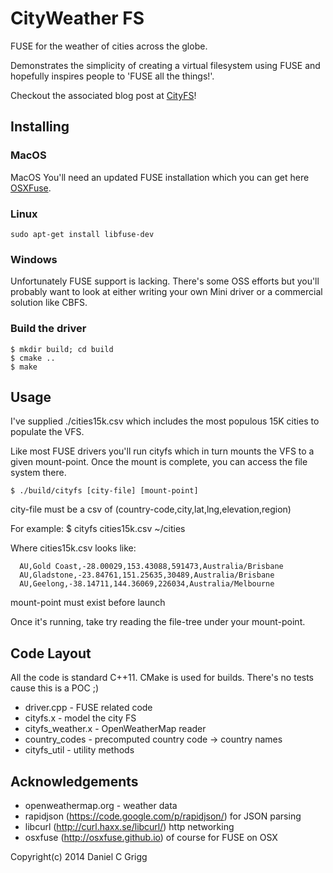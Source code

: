 # CityWeather FS

FUSE for the weather of cities across the globe.

Demonstrates the simplicity of creating a virtual filesystem 
using FUSE and hopefully inspires people to 'FUSE all the things!'.

Checkout the associated blog post at [CityFS](http://danielgrigg.github.io)!


## Installing

### MacOS

MacOS You'll need an updated FUSE installation which you can
get here [OSXFuse](http://osxfuse.github.io).   

### Linux  

    sudo apt-get install libfuse-dev

### Windows  

Unfortunately FUSE support is lacking.  There's some OSS efforts but you'll 
probably want to look at either writing your own Mini driver 
or a commercial solution like CBFS.


### Build the driver

    $ mkdir build; cd build
    $ cmake ..
    $ make


## Usage

I've supplied ./cities15k.csv which includes the most populous 15K cities
to populate the VFS.

Like most FUSE drivers you'll run cityfs which in turn mounts
the VFS to a given mount-point. Once the mount is complete, you 
can access the file system there.

    $ ./build/cityfs [city-file] [mount-point]

city-file must be a csv of (country-code,city,lat,lng,elevation,region)

  For example:
      $ cityfs cities15k.csv ~/cities

  Where cities15k.csv looks like:

      AU,Gold Coast,-28.00029,153.43088,591473,Australia/Brisbane
      AU,Gladstone,-23.84761,151.25635,30489,Australia/Brisbane
      AU,Geelong,-38.14711,144.36069,226034,Australia/Melbourne

mount-point must exist before launch

Once it's running, take try reading the file-tree under your mount-point.


## Code Layout

All the code is standard C++11.  CMake is used for builds.  There's no 
tests cause this is a POC ;)

+ driver.cpp - FUSE related code
+ cityfs.x - model the city FS
+ cityfs\_weather.x - OpenWeatherMap reader
+ country\_codes - precomputed country code -> country names
+ cityfs\_util - utility methods


## Acknowledgements

+ openweathermap.org - weather data
+ rapidjson (https://code.google.com/p/rapidjson/) for JSON parsing
+ libcurl (http://curl.haxx.se/libcurl/) http networking
+ osxfuse (http://osxfuse.github.io) of course for FUSE on OSX

Copyright(c) 2014 Daniel C Grigg
